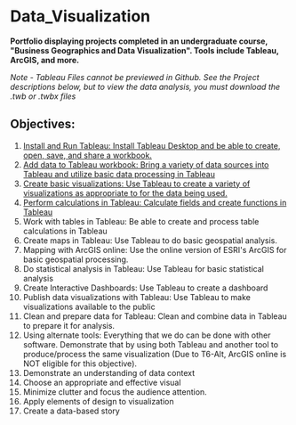 # Data_Visualization
**Portfolio displaying projects completed in an undergraduate course, "Business Geographics and Data Visualization". Tools include Tableau, ArcGIS, and more.**   
  
*Note - Tableau Files cannot be previewed in Github. See the Project descriptions below, but to view the data analysis, you must download the .twb or .twbx files*  

## Objectives:
1. [Install and Run Tableau: Install Tableau Desktop and be able to create, open, save, and share a workbook.](./Class_Objectives.md#-objective-1)   
2. [Add data to Tableau workbook: Bring a variety of data sources into Tableau and utilize basic data processing in Tableau](./Class_Objectives.md#-objective-2)  
3. [Create basic visualizations: Use Tableau to create a variety of visualizations as appropriate to for the data being used.](./Class_Objectives.md#-objective-3)  
4. [Perform calculations in Tableau: Calculate fields and create functions in Tableau](./Class_Objectives.md#-objective-4)    
5. Work with tables in Tableau: Be able to create and process table calculations in Tableau   
6. Create maps in Tableau: Use Tableau to do basic geospatial analysis.   
7. Mapping with ArcGIS online: Use the online version of ESRI's ArcGIS for basic geospatial processing.     
8. Do statistical analysis in Tableau: Use Tableau for basic statistical analysis   
9. Create Interactive Dashboards: Use Tableau to create a dashboard   
10. Publish data visualizations with Tableau: Use Tableau to make visualizations available to the public     
11. Clean and prepare data for Tableau: Clean and combine data in Tableau to prepare it for analysis.     
12. Using alternate tools: Everything that we do can be done with other software. Demonstrate that by using both Tableau and
 another tool to produce/process the same visualization (Due to T6-Alt, ArcGIS online is NOT eligible for this objective).    
13. Demonstrate an understanding of data context   
14. Choose an appropriate and effective visual  
15. Minimize clutter and focus the audience attention.   
16. Apply elements of design to visualization   
17. Create a data-based story   

  

